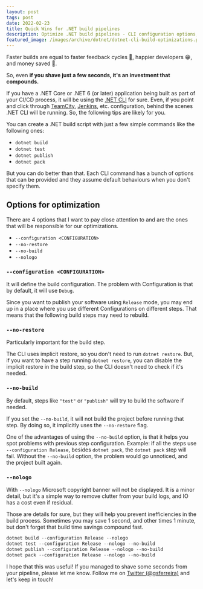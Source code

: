 ```yaml
---
layout: post
tags: post
date: 2022-02-23
title: Quick Wins for .NET build pipelines
description: Optimize .NET build pipelines - CLI configuration options, Release mode, --no-restore, --no-build flags for faster CI/CD cycles.
featured_image: /images/archive/dotnet/dotnet-cli-build-optimizations.png
---
```


Faster builds are equal to faster feedback cycles 🚀, happier developers 😁, and money saved 🤑.

So, even **if you shave just a few seconds, it's an investment that compounds.**

If you have a .NET Core or .NET 6 (or later) application being built as part of your CI/CD process, it will be using the [.NET CLI](https://docs.microsoft.com/en-us/dotnet/core/tools/) for sure. Even, if you point and click through [TeamCity](https://docs.microsoft.com/en-us/dotnet/core/tools/), [Jenkins](https://www.jenkins.io), etc. configuration, behind the scenes .NET CLI will be running. So, the following tips are likely for you.

You can create a .NET build script with just a few simple commands like the following ones:

- `dotnet build`
- `dotnet test`
- `dotnet publish`
- `dotnet pack`

But you can do better than that. Each CLI command has a bunch of options that can be provided and they assume default behaviours when you don't specify them.

## Options for optimization

There are 4 options that I want to pay close attention to and are the ones that will be responsible for our optimizations.

- `--configuration <CONFIGURATION>`
- `--no-restore`
- `--no-build`
- `--nologo`

### `--configuration <CONFIGURATION>`

It will define the build configuration. The problem with Configuration is that by default, it will use `Debug`.

Since you want to publish your software using `Release` mode, you may end up in a place where you use different Configurations on different steps. That means that the following build steps may need to rebuild.

### `--no-restore`

Particularly important for the build step.

The CLI uses implicit restore, so you don't need to run `dotnet restore`. But, if you want to have a step running `dotnet restore`, you can disable the implicit restore in the build step, so the CLI doesn't need to check if it's needed.

### `--no-build`

By default, steps like `"test"` or `"publish"` will try to build the software if needed.

If you set the `--no-build`, it will not build the project before running that step. By doing so, it implicitly uses the `--no-restore` flag.

One of the advantages of using the `--no-build` option, is that it helps you spot problems with previous step configuration. Example: if all the steps use `--configuration Release`, besides `dotnet pack`, the `dotnet pack` step will fail. Without the `--no-build` option, the problem would go unnoticed, and the project built again.

### `--nologo`

With `--nologo` Microsoft copyright banner will not be displayed. It is a minor detail, but it's a simple way to remove clutter from your build logs, and IO has a cost even if residual.

Those are details for sure, but they will help you prevent inefficiencies in the build process. Sometimes you may save 1 second, and other times 1 minute, but don't forget that build time savings compound fast.

```powershell
dotnet build --configuration Release --nologo
dotnet test --configuration Release --nologo --no-build
dotnet publish --configuration Release --nologo --no-build
dotnet pack --configuration Release --nologo --no-build
```

I hope that this was useful! If you managed to shave some seconds from your pipeline, please let me know. Follow me on [Twitter (@gsferreira)](https://twitter.com/gsferreira) and let's keep in touch!
